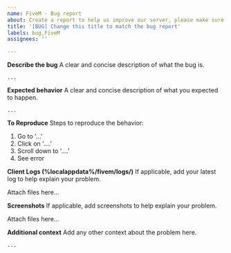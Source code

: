 ```yaml
---
name: FiveM - Bug report
about: Create a report to help us improve our server, please make sure you've read the readme file
title: '[BUG] Change this title to match the bug report'
labels: bug,FiveM
assignees: ''

---
```


**Describe the bug**
A clear and concise description of what the bug is.
```
...
```

**Expected behavior**
A clear and concise description of what you expected to happen.
```
...
```

**To Reproduce**
Steps to reproduce the behavior:

1. Go to '...'
2. Click on '....'
3. Scroll down to '....'
4. See error

**Client Logs (%localappdata%/fivem/logs/)**
If applicable, add your latest log to help explain your problem.

Attach files here...


**Screenshots**
If applicable, add screenshots to help explain your problem.

Attach files here...

**Additional context**
Add any other context about the problem here.
```
...
```
